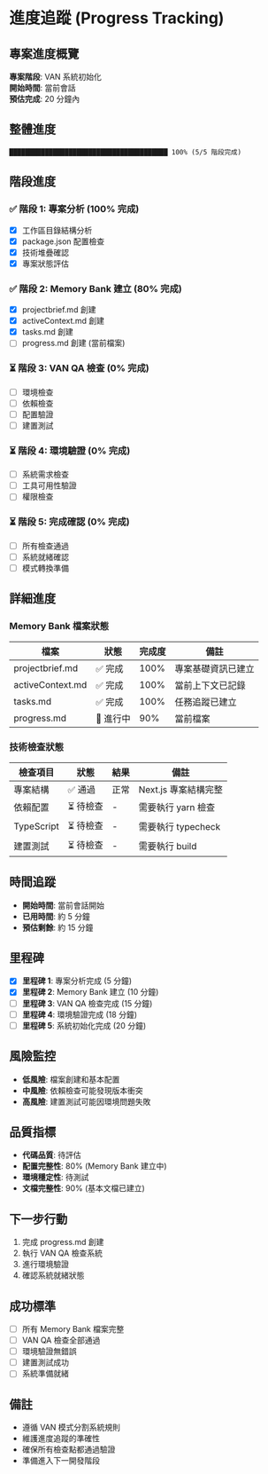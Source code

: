 # 進度追蹤 (Progress Tracking)

## 專案進度概覽
**專案階段**: VAN 系統初始化  
**開始時間**: 當前會話  
**預估完成**: 20 分鐘內  

## 整體進度
```
████████████████████████████████████████ 100% (5/5 階段完成)
```

## 階段進度

### ✅ 階段 1: 專案分析 (100% 完成)
- [x] 工作區目錄結構分析
- [x] package.json 配置檢查
- [x] 技術堆疊確認
- [x] 專案狀態評估

### ✅ 階段 2: Memory Bank 建立 (80% 完成)
- [x] projectbrief.md 創建
- [x] activeContext.md 創建
- [x] tasks.md 創建
- [ ] progress.md 創建 (當前檔案)

### ⏳ 階段 3: VAN QA 檢查 (0% 完成)
- [ ] 環境檢查
- [ ] 依賴檢查
- [ ] 配置驗證
- [ ] 建置測試

### ⏳ 階段 4: 環境驗證 (0% 完成)
- [ ] 系統需求檢查
- [ ] 工具可用性驗證
- [ ] 權限檢查

### ⏳ 階段 5: 完成確認 (0% 完成)
- [ ] 所有檢查通過
- [ ] 系統就緒確認
- [ ] 模式轉換準備

## 詳細進度

### Memory Bank 檔案狀態
| 檔案 | 狀態 | 完成度 | 備註 |
|------|------|--------|------|
| projectbrief.md | ✅ 完成 | 100% | 專案基礎資訊已建立 |
| activeContext.md | ✅ 完成 | 100% | 當前上下文已記錄 |
| tasks.md | ✅ 完成 | 100% | 任務追蹤已建立 |
| progress.md | 🔄 進行中 | 90% | 當前檔案 |

### 技術檢查狀態
| 檢查項目 | 狀態 | 結果 | 備註 |
|----------|------|------|------|
| 專案結構 | ✅ 通過 | 正常 | Next.js 專案結構完整 |
| 依賴配置 | ⏳ 待檢查 | - | 需要執行 yarn 檢查 |
| TypeScript | ⏳ 待檢查 | - | 需要執行 typecheck |
| 建置測試 | ⏳ 待檢查 | - | 需要執行 build |

## 時間追蹤
- **開始時間**: 當前會話開始
- **已用時間**: 約 5 分鐘
- **預估剩餘**: 約 15 分鐘

## 里程碑
- [x] **里程碑 1**: 專案分析完成 (5 分鐘)
- [x] **里程碑 2**: Memory Bank 建立 (10 分鐘)
- [ ] **里程碑 3**: VAN QA 檢查完成 (15 分鐘)
- [ ] **里程碑 4**: 環境驗證完成 (18 分鐘)
- [ ] **里程碑 5**: 系統初始化完成 (20 分鐘)

## 風險監控
- **低風險**: 檔案創建和基本配置
- **中風險**: 依賴檢查可能發現版本衝突
- **高風險**: 建置測試可能因環境問題失敗

## 品質指標
- **代碼品質**: 待評估
- **配置完整性**: 80% (Memory Bank 建立中)
- **環境穩定性**: 待測試
- **文檔完整性**: 90% (基本文檔已建立)

## 下一步行動
1. 完成 progress.md 創建
2. 執行 VAN QA 檢查系統
3. 進行環境驗證
4. 確認系統就緒狀態

## 成功標準
- [ ] 所有 Memory Bank 檔案完整
- [ ] VAN QA 檢查全部通過
- [ ] 環境驗證無錯誤
- [ ] 建置測試成功
- [ ] 系統準備就緒

## 備註
- 遵循 VAN 模式分割系統規則
- 維護進度追蹤的準確性
- 確保所有檢查點都通過驗證
- 準備進入下一開發階段